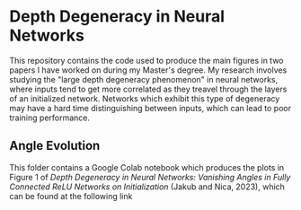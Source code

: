 # Depth Degeneracy in Neural Networks
This repository contains the code used to produce the main figures in two papers I have worked on during my Master's degree. My research involves studying the "large depth degeneracy phenomenon" in neural networks, where inputs tend to get more correlated as they treavel through the layers of an initialized network. Networks which exhibit this type of degeneracy may have a hard time distinguishing between inputs, which can lead to poor training performance.

## Angle Evolution
This folder contains a Google Colab notebook which produces the plots in Figure 1 of _Depth Degeneracy in Neural Networks: Vanishing Angles in Fully Connected ReLU Networks on Initialization_ (Jakub and Nica, 2023), which can be found at the following link

